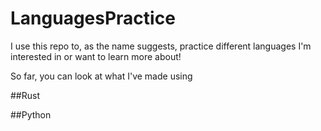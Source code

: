# LanguagesPractice
 
I use this repo to, as the name suggests, practice different languages I'm interested in or want to learn more about!

So far, you can look at what I've made using

##Rust

##Python
